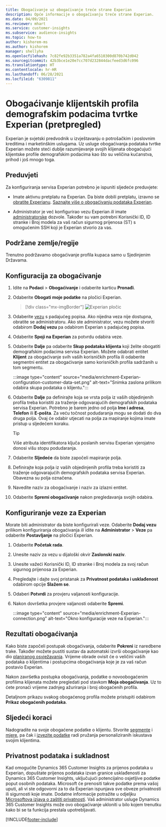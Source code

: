 ```yaml
---
title: Obogaćivanje uz obogaćivanje treće strane Experian
description: Opće informacije o obogaćivanju treće strane Experian.
ms.date: 04/09/2021
ms.reviewer: mhart
ms.service: customer-insights
ms.subservice: audience-insights
ms.topic: how-to
author: kishorem-ms
ms.author: kishorem
manager: shellyha
ms.openlocfilehash: 7c82fe92b3351a782a4fa6510300d870b742d042
ms.sourcegitcommit: 42b3bce1e20e7cc707d232844dacfeed3d6fc096
ms.translationtype: HT
ms.contentlocale: hr-HR
ms.lasthandoff: 06/28/2021
ms.locfileid: "6309811"
---
```

# <a name="enrich-customer-profiles-with-demographics-from-experian-preview"></a>Obogaćivanje klijentskih profila demografskim podacima tvrtke Experian (pretpregled)

Experian je svjetski predvodnik u izvještavanju o potrošačkim i poslovnim kreditima i marketinškim uslugama. Uz usluge obogaćivanja podataka tvrtke Experian možete steći dublje razumijevanje svojih klijenata obogaćujući klijentske profile demografskim podacima kao što su veličina kućanstva, prihod i još mnogo toga.

## <a name="prerequisites"></a>Preduvjeti

Za konfiguriranja servisa Experian potrebno je ispuniti sljedeće preduvjete:

- Imate aktivnu pretplatu na Experian. Da biste dobili pretplatu, izravno se [obratite Experianu](https://www.experian.com/marketing-services/contact). [Saznajte više o obogaćivanju podataka Experian](https://www.experian.com/marketing-services/microsoft?cmpid=ems_web_mci_cdppage).

- Administrator je već konfigurirao vezu Experian *ili* imate [administratorske](permissions.md#administrator) dozvole. Također su vam potrebni Korisnički ID, ID stranke i Broj modela za vaš račun sigurnog prijenosa (ST) s omogućenim SSH koji je Experian stvorio za vas.

## <a name="supported-countriesregions"></a>Podržane zemlje/regije

Trenutno podržavamo obogaćivanje profila kupaca samo u Sjedinjenim Državama.

## <a name="configure-the-enrichment"></a>Konfiguracija za obogaćivanje

1. Idite na **Podaci** > **Obogaćivanje** i odaberite karticu **Pronađi**.

1. Odaberite **Obogati moje podatke** na pločici Experian.

   > [!div class="mx-imgBorder"]
   > ![Experian pločic](media/experian-tile.png "Experian tile")
   > 

1. Odaberite [vezu](connections.md) s padajućeg popisa. Ako nijedna veza nije dostupna, obratite se administratoru. Ako ste administrator, vezu možete stvoriti odabirom **Dodaj vezu** pa odabirom Experian s padajućeg popisa. 

1. Odaberite **Spoji na Experian** za potvrdu odabira veze.

1.  Odaberite **Dalje** pa odaberite **Skup podataka klijenta** koji želite obogatiti demografskim podacima servisa Experian. Možete odabrati entitet **Klijent** za obogaćivanje svih vaših korisničkih profila ili odaberite segmentni entitet za obogaćivanje samo korisničkih profila sadržanih u tom segmentu.

    :::image type="content" source="media/enrichment-Experian-configuration-customer-data-set.png" alt-text="Snimka zaslona prilikom odabira skupa podataka o klijentu.":::

1. Odaberite **Dalje** pa definirajte koja se vrsta polja iz vaših objedinjenih profila treba koristiti za traženje odgovarajućih demografskih podataka servisa Experian. Potrebno je barem jedno od polja **Ime i adresa**, **Telefon** ili **E-pošta**. Za veću točnost podudaranja mogu se dodati do dva druga polja. Ovaj će odabir utjecati na polja za mapiranje kojima imate pristup u sljedećem koraku.

    > [!TIP]
    > Više atributa identifikatora ključa poslanih servisu Experian vjerojatno donosi višu stopu podudaranja.

1. Odaberite **Sljedeće** da biste započeli mapiranje polja.

1. Definirajte koja polja iz vaših objedinjenih profila treba koristiti za traženje odgovarajućih demografskih podataka servisa Experian. Obavezna su polja označena.

1. Navedite naziv za obogaćivanje i naziv za izlazni entitet.

1. Odaberite **Spremi obogaćivanje** nakon pregledavanja svojih odabira.

## <a name="configure-the-connection-for-experian"></a>Konfiguriranje veze za Experian 

Morate biti administrator da biste konfigurirali veze. Odaberite **Dodaj vezu** prilikom konfiguriranja obogaćivanja *ili* idite na **Administrator** > **Veze** pa odaberite **Postavljanje** na pločici Experian.

1. Odaberite **Početak rada**.

1. Unesite naziv za vezu u dijaloški okvir **Zaslonski naziv**.

1. Unesite važeći Korisnički ID, ID stranke i Broj modela za svoj račun sigurnog prijenosa za Experian.

1. Pregledajte i dajte svoj pristanak za **Privatnost podataka i usklađenost** odabirom opcije **Slažem se**.

1. Odaberi **Potvrdi** za provjeru valjanosti konfiguracije.

1. Nakon dovršetka provjere valjanosti odaberite **Spremi**.
   
   :::image type="content" source="media/enrichment-Experian-connection.png" alt-text="Okno konfiguracije veze na Experian.":::

## <a name="enrichment-results"></a>Rezultati obogaćivanja

Kako biste započeli postupak obogaćivanja, odaberite **Pokreni** iz naredbene trake. Također možete pustiti sustav da automatski izvrši obogaćivanje kao dio [ planiranog osvježavanja](system.md#schedule-tab). Vrijeme obrade ovisit će o veličini vaših podataka o klijentima i postupcima obogaćivanja koje je za vaš račun postavio Experian.

Nakon završetka postupka obogaćivanja, podatke o novoobogaćenim profilima klijenata možete pregledati pod stavkom **Moja obogaćivanja**. Uz to ćete pronaći vrijeme zadnjeg ažuriranja i broj obogaćenih profila.

Detaljnom prikazu svakog obogaćenog profila možete pristupiti odabirom **Prikaz obogaćenih podataka**.

## <a name="next-steps"></a>Sljedeći koraci

Nadogradite na svoje obogaćene podatke o klijentu. Stvorite [segmente](segments.md) i [mjere](measures.md), pa čak i [izvezite podatke](export-destinations.md) radi pružanja personaliziranih iskustava svojim klijentima.

## <a name="data-privacy-and-compliance"></a>Privatnost podataka i sukladnost

Kad omogućite Dynamics 365 Customer Insights za prijenos podataka u Experian, dopuštate prijenos podataka izvan granice usklađenosti za Dynamics 365 Customer Insights, uključujući potencijalno osjetljive podatke poput osobnih podataka. Microsoft će prenositi takve podatke prema vašoj uputi, ali vi ste odgovorni za to da Experian ispunjava sve obveze privatnosti ili sigurnosti koje imate. Dodatne informacije potražite u odjeljku [Microsoftova izjava o zaštiti privatnosti](https://go.microsoft.com/fwlink/?linkid=396732).
Vaš administrator usluge Dynamics 365 Customer Insights može ovo obogaćivanje ukloniti u bilo kojem trenutku kako bi se ta funkcija prestala upotrebljavati.


[!INCLUDE[footer-include](../includes/footer-banner.md)]
